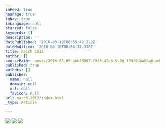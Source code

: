 ```yaml
---
inFeed: true
hasPage: true
inNav: true
inLanguage: null
starred: false
keywords: []
description: ''
datePublished: '2016-03-10T00:55:42.229Z'
dateModified: '2016-03-10T00:54:37.318Z'
title: march 2013
author: []
sourcePath: _posts/2016-03-09-abb26907-f9f6-42e6-9c0d-199f9dba0ba8.md
published: true
authors: []
publisher:
  name: null
  domain: null
  url: null
  favicon: null
url: march-2013/index.html
_type: Article

---
```

![](https://the-grid-user-content.s3-us-west-2.amazonaws.com/62487a0d-5fa2-47f6-b4dc-a11a6a02b6f3.jpg)
![](https://s3-us-west-2.amazonaws.com/the-grid-img/p/6219a02eb9952e444b87fab17cfc4bdc95c99b63.jpg)
![](https://s3-us-west-2.amazonaws.com/the-grid-img/p/b320d5532cdf81e6de7f0c8b7191bbbd165f496a.jpg)